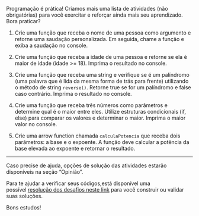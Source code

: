 Programação é prática! Criamos mais uma lista de atividades (não obrigatórias) para você exercitar e reforçar ainda mais seu aprendizado. Bora praticar?

1. Crie uma função que receba o nome de uma pessoa como argumento e retorne uma saudação personalizada. Em seguida, chame a função e exiba a saudação no console.
    
2. Crie uma função que receba a idade de uma pessoa e retorne se ela é maior de idade (idade >= 18). Imprima o resultado no console.
    
3. Crie uma função que receba uma string e verifique se é um palíndromo (uma palavra que é lida da mesma forma de trás para frente) utilizando o método de string `reverse()`. Retorne true se for um palíndromo e false caso contrário. Imprima o resultado no console.
    
4. Crie uma função que receba três números como parâmetros e determine qual é o maior entre eles. Utilize estruturas condicionais (if, else) para comparar os valores e determinar o maior. Imprima o maior valor no console.
    
5. Crie uma arrow function chamada `calculaPotencia` que receba dois parâmetros: a base e o expoente. A função deve calcular a potência da base elevada ao expoente e retornar o resultado.
    

---

Caso precise de ajuda, opções de solução das atividades estarão disponíveis na seção “Opinião”.

Para te ajudar a verificar seus códigos,está disponível uma possível [resolução dos desafios neste link](https://github.com/alura-cursos/3513-JS-fundamentos1/tree/exercicios-aula5) para você construir ou validar suas soluções.

Bons estudos!